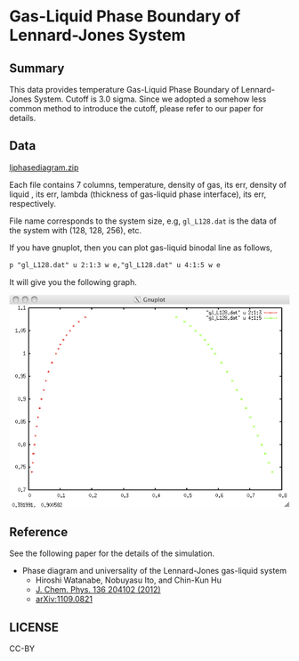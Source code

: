 # Gas-Liquid Phase Boundary of Lennard-Jones System

## Summary

This data provides temperature Gas-Liquid Phase Boundary of Lennard-Jones System. Cutoff is 3.0 sigma. Since we adopted a somehow less common method to introduce the cutoff, please refer to our paper for details.

## Data

[ljphasediagram.zip](ljphasediagram.zip)

Each file contains 7 columns, temperature, density of gas, its err, density of liquid , its err, lambda (thickness of gas-liquid phase interface), its err, respectively.

File name corresponds to the system size, e.g, `gl_L128.dat` is the data of the system with (128, 128, 256), etc.

If you have gnuplot, then you can plot gas-liquid binodal line as follows,

```txt
p "gl_L128.dat" u 2:1:3 w e,"gl_L128.dat" u 4:1:5 w e
```

It will give you the following graph.

![ljphasediagram.png](ljphasediagram.png)

## Reference

See the following paper for the details of the simulation.

* Phase diagram and universality of the Lennard-Jones gas-liquid system
    * Hiroshi Watanabe, Nobuyasu Ito, and Chin-Kun Hu
    * [J. Chem. Phys. 136 204102 (2012)](https://doi.org/10.1063/1.4720089)
    * [arXiv:1109.0821](https://arxiv.org/abs/1109.0821)

## LICENSE

CC-BY
